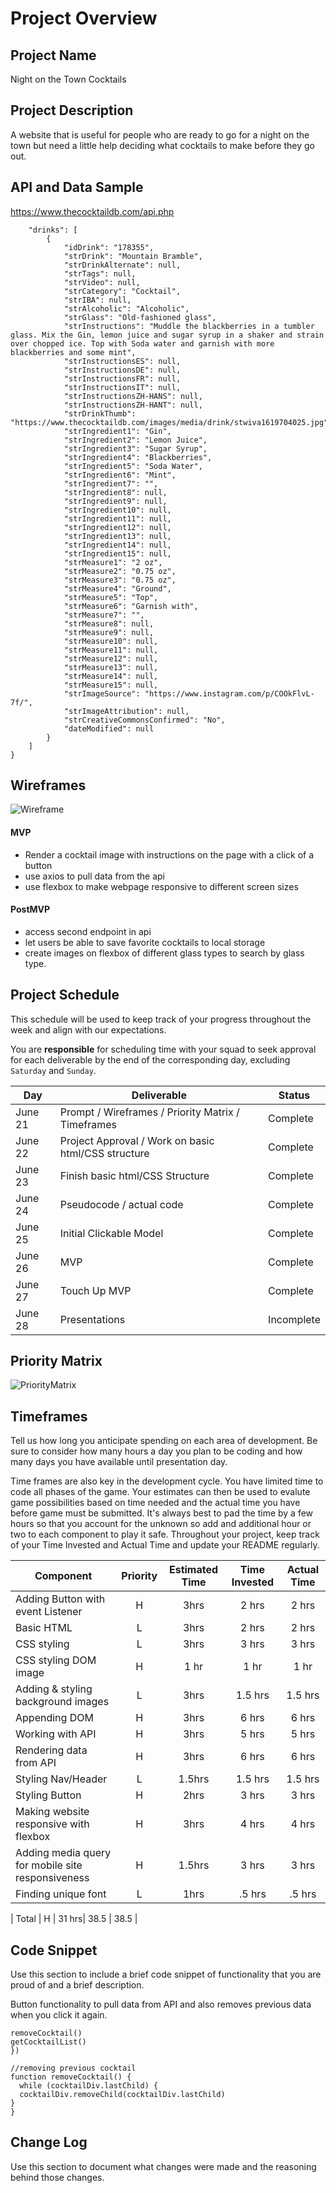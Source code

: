 # Project Overview

## Project Name

Night on the Town Cocktails

## Project Description

A website that is useful for people who are ready to go for a night on the town but need a little help deciding what cocktails to make before they go out.

## API and Data Sample

https://www.thecocktaildb.com/api.php

```{
    "drinks": [
        {
            "idDrink": "178355",
            "strDrink": "Mountain Bramble",
            "strDrinkAlternate": null,
            "strTags": null,
            "strVideo": null,
            "strCategory": "Cocktail",
            "strIBA": null,
            "strAlcoholic": "Alcoholic",
            "strGlass": "Old-fashioned glass",
            "strInstructions": "Muddle the blackberries in a tumbler glass. Mix the Gin, lemon juice and sugar syrup in a shaker and strain over chopped ice. Top with Soda water and garnish with more blackberries and some mint",
            "strInstructionsES": null,
            "strInstructionsDE": null,
            "strInstructionsFR": null,
            "strInstructionsIT": null,
            "strInstructionsZH-HANS": null,
            "strInstructionsZH-HANT": null,
            "strDrinkThumb": "https://www.thecocktaildb.com/images/media/drink/stwiva1619704025.jpg",
            "strIngredient1": "Gin",
            "strIngredient2": "Lemon Juice",
            "strIngredient3": "Sugar Syrup",
            "strIngredient4": "Blackberries",
            "strIngredient5": "Soda Water",
            "strIngredient6": "Mint",
            "strIngredient7": "",
            "strIngredient8": null,
            "strIngredient9": null,
            "strIngredient10": null,
            "strIngredient11": null,
            "strIngredient12": null,
            "strIngredient13": null,
            "strIngredient14": null,
            "strIngredient15": null,
            "strMeasure1": "2 oz",
            "strMeasure2": "0.75 oz",
            "strMeasure3": "0.75 oz",
            "strMeasure4": "Ground",
            "strMeasure5": "Top",
            "strMeasure6": "Garnish with",
            "strMeasure7": "",
            "strMeasure8": null,
            "strMeasure9": null,
            "strMeasure10": null,
            "strMeasure11": null,
            "strMeasure12": null,
            "strMeasure13": null,
            "strMeasure14": null,
            "strMeasure15": null,
            "strImageSource": "https://www.instagram.com/p/COOkFlvL-7f/",
            "strImageAttribution": null,
            "strCreativeCommonsConfirmed": "No",
            "dateModified": null
        }
    ]
}
```


## Wireframes

![Wireframe](./assets/Wireframe.png)


#### MVP 

- Render a cocktail image with instructions on the page with a click of a button
- use axios to pull data from the api
- use flexbox to make webpage responsive to different screen sizes

#### PostMVP  

- access second endpoint in api
- let users be able to save favorite cocktails to local storage
- create images on flexbox of different glass types to search by glass type.


## Project Schedule

This schedule will be used to keep track of your progress throughout the week and align with our expectations.  

You are **responsible** for scheduling time with your squad to seek approval for each deliverable by the end of the corresponding day, excluding `Saturday` and `Sunday`.

|  Day | Deliverable | Status
|---|---| ---|
|June 21| Prompt / Wireframes / Priority Matrix / Timeframes | Complete
|June 22| Project Approval / Work on basic html/CSS structure| Complete
|June 23| Finish basic html/CSS Structure | Complete
|June 24| Pseudocode / actual code  | Complete
|June 25| Initial Clickable Model | Complete
|June 26| MVP | Complete
|June 27| Touch Up MVP | Complete
|June 28| Presentations | Incomplete

## Priority Matrix

![PriorityMatrix](./assets/PriorityMatrix.png)

## Timeframes

Tell us how long you anticipate spending on each area of development. Be sure to consider how many hours a day you plan to be coding and how many days you have available until presentation day.

Time frames are also key in the development cycle.  You have limited time to code all phases of the game.  Your estimates can then be used to evalute game possibilities based on time needed and the actual time you have before game must be submitted. It's always best to pad the time by a few hours so that you account for the unknown so add and additional hour or two to each component to play it safe. Throughout your project, keep track of your Time Invested and Actual Time and update your README regularly.

| Component | Priority | Estimated Time | Time Invested | Actual Time |
| --- | :---: |  :---: | :---: | :---: |
| Adding Button with event Listener | H | 3hrs| 2 hrs | 2 hrs |
| Basic HTML  | L | 3hrs| 2 hrs |2 hrs |
| CSS styling | L | 3hrs| 3 hrs | 3 hrs |
| CSS styling DOM image | H | 1 hr | 1 hr | 1 hr |
| Adding & styling background images | L | 3hrs| 1.5 hrs |1.5 hrs |
| Appending DOM | H | 3hrs| 6 hrs|6 hrs  |
| Working with API | H | 3hrs| 5 hrs | 5 hrs |
| Rendering data from API | H | 3hrs| 6 hrs |6 hrs  |
| Styling Nav/Header | L | 1.5hrs| 1.5 hrs | 1.5 hrs |
| Styling Button | H | 2hrs| 3 hrs | 3 hrs  |
| Making website responsive with flexbox | H | 3hrs| 4 hrs | 4 hrs|
| Adding media query for mobile site responsiveness | H | 1.5hrs| 3 hrs | 3 hrs  |
| Finding unique font | L | 1hrs|.5 hrs  | .5 hrs |


| Total | H | 31 hrs| 38.5 | 38.5 |

## Code Snippet

Use this section to include a brief code snippet of functionality that you are proud of and a brief description.  

Button functionality to pull data from API and also removes previous data when you click it again.

```button.addEventListener('click', () => {
removeCocktail()
getCocktailList()
})

//removing previous cocktail
function removeCocktail() {
  while (cocktailDiv.lastChild) {
  cocktailDiv.removeChild(cocktailDiv.lastChild)
}
}
```

## Change Log
 Use this section to document what changes were made and the reasoning behind those changes.  
